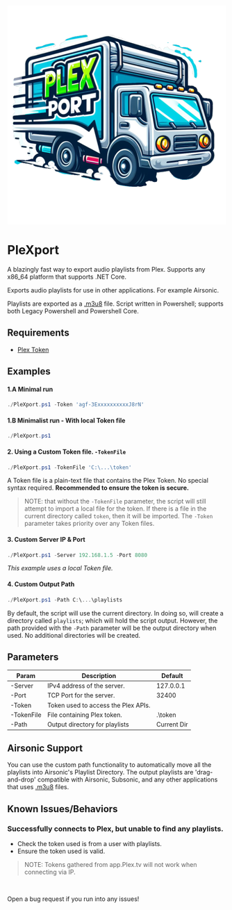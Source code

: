 ![PlExport_Logo](./.assets/PleXport.png 'PlExport_Logo Provided by Dalle3')


# PleXport

A blazingly fast way to export audio playlists from Plex. Supports any x86_64 platform that supports .NET Core.

Exports audio playlists for use in other applications. For example Airsonic.

Playlists are exported as a [.m3u8](https://en.wikipedia.org/wiki/M3U) file. Script written in Powershell; supports both Legacy Powershell and Powershell Core.


## Requirements
- [Plex Token](https://www.plexopedia.com/plex-media-server/general/plex-token/)

## Examples

#### 1.A Minimal run
``` Powershell
./PleXport.ps1 -Token 'agf-3ExxxxxxxxxxJ8rN'
```

#### 1.B Minimalist run - With local Token file
``` Powershell
./PleXport.ps1
```


#### 2. Using a Custom Token file. `-TokenFile`
``` Powershell
./PleXport.ps1 -TokenFile 'C:\...\token'
```
A Token file is a plain-text file that contains the Plex Token. No special syntax required. **Recommended to ensure the token is secure.**

> NOTE: that without the `-TokenFile` parameter, the script will still attempt to import a local file for the token. If there is a file in the current directory called `token`, then it will be imported. The `-Token` parameter takes priority over any Token files.


#### 3. Custom Server IP & Port
``` Powershell
./PleXport.ps1 -Server 192.168.1.5 -Port 8080
```
*This example uses a local Token file.*

#### 4. Custom Output Path
``` Powershell
./PleXport.ps1 -Path C:\...\playlists
```
By default, the script will use the current directory. In doing so, will create a directory called `playlists`; which will hold the script output. However, the path provided with the `-Path` parameter will be the output directory when used. No additional directories will be created.


## Parameters

| Param   | Description | Default |
|-------  |-------------|---------|
| -Server | IPv4 address of the server. | 127.0.0.1 |
| -Port   | TCP Port for the server.    | 32400 |
| -Token  | Token used to access the Plex APIs. |   |
| -TokenFile | File containing Plex token. | .\token |
| -Path | Output directory for playlists | Current Dir |


## Airsonic Support
You can use the custom path functionality to automatically move all the playlists into Airsonic's Playlist Directory. The output playlists are 'drag-and-drop' compatible with Airsonic, Subsonic, and any other applications that uses [.m3u8](https://en.wikipedia.org/wiki/M3U) files. 


## Known Issues/Behaviors

### Successfully connects to Plex, but unable to find any playlists.
- Check the token used is from a user with playlists.
- Ensure the token used is valid. 

> NOTE: Tokens gathered from app.Plex.tv will not work when connecting via IP.


<br>

Open a bug request if you run into any issues!

